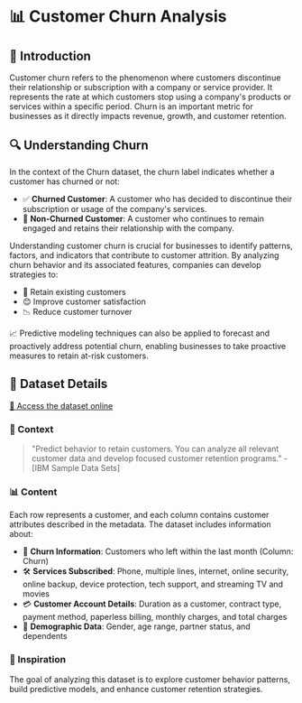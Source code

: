 # 📊 Customer Churn Analysis

## 📌 Introduction
Customer churn refers to the phenomenon where customers discontinue their relationship or subscription with a company or service provider. It represents the rate at which customers stop using a company's products or services within a specific period. Churn is an important metric for businesses as it directly impacts revenue, growth, and customer retention.

## 🔍 Understanding Churn
In the context of the Churn dataset, the churn label indicates whether a customer has churned or not:
- ✅ **Churned Customer**: A customer who has decided to discontinue their subscription or usage of the company's services.
- 🔄 **Non-Churned Customer**: A customer who continues to remain engaged and retains their relationship with the company.

Understanding customer churn is crucial for businesses to identify patterns, factors, and indicators that contribute to customer attrition. By analyzing churn behavior and its associated features, companies can develop strategies to:
- 🎯 Retain existing customers
- 😊 Improve customer satisfaction
- 📉 Reduce customer turnover

📈 Predictive modeling techniques can also be applied to forecast and proactively address potential churn, enabling businesses to take proactive measures to retain at-risk customers.

## 📂 Dataset Details

[🔗 Access the dataset online](https://www.kaggle.com/datasets/blastchar/telco-customer-churn/data)

### 📖 Context
> "Predict behavior to retain customers. You can analyze all relevant customer data and develop focused customer retention programs." - [IBM Sample Data Sets]

### 📊 Content
Each row represents a customer, and each column contains customer attributes described in the metadata. The dataset includes information about:
- 📌 **Churn Information**: Customers who left within the last month (Column: Churn)
- 🛠️ **Services Subscribed**: Phone, multiple lines, internet, online security, online backup, device protection, tech support, and streaming TV and movies
- 💳 **Customer Account Details**: Duration as a customer, contract type, payment method, paperless billing, monthly charges, and total charges
- 👤 **Demographic Data**: Gender, age range, partner status, and dependents

### 🎯 Inspiration
The goal of analyzing this dataset is to explore customer behavior patterns, build predictive models, and enhance customer retention strategies.

